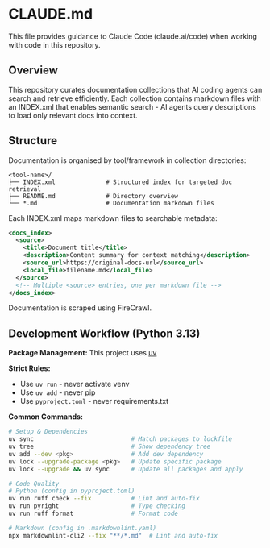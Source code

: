 # CLAUDE.md

This file provides guidance to Claude Code (claude.ai/code) when working with code in this repository.

## Overview

This repository curates documentation collections that AI coding agents can search and retrieve efficiently. Each collection contains markdown files with an INDEX.xml that enables semantic search - AI agents query descriptions to load only relevant docs into context.

## Structure

Documentation is organised by tool/framework in collection directories:

```text
<tool-name>/
├── INDEX.xml              # Structured index for targeted doc retrieval
├── README.md              # Directory overview
└── *.md                   # Documentation markdown files
```

Each INDEX.xml maps markdown files to searchable metadata:

```xml
<docs_index>
  <source>
    <title>Document title</title>
    <description>Content summary for context matching</description>
    <source_url>https://original-docs-url</source_url>
    <local_file>filename.md</local_file>
  </source>
  <!-- Multiple <source> entries, one per markdown file -->
</docs_index>
```

Documentation is scraped using FireCrawl.

## Development Workflow (Python 3.13)

**Package Management:** This project uses [uv](https://docs.astral.sh/uv/)

**Strict Rules:**

- Use `uv run` - never activate venv
- Use `uv add` - never pip
- Use `pyproject.toml` - never requirements.txt

**Common Commands:**

```bash
# Setup & Dependencies
uv sync                           # Match packages to lockfile
uv tree                           # Show dependency tree
uv add --dev <pkg>                # Add dev dependency
uv lock --upgrade-package <pkg>   # Update specific package
uv lock --upgrade && uv sync      # Update all packages and apply

# Code Quality
# Python (config in pyproject.toml)
uv run ruff check --fix           # Lint and auto-fix
uv run pyright                    # Type checking
uv run ruff format                # Format code

# Markdown (config in .markdownlint.yaml)
npx markdownlint-cli2 --fix "**/*.md"  # Lint and auto-fix
```
